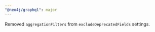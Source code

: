 ```yaml
---
"@neo4j/graphql": major
---
```


Removed `aggregationFilters` from  `excludeDeprecatedFields` settings. 
